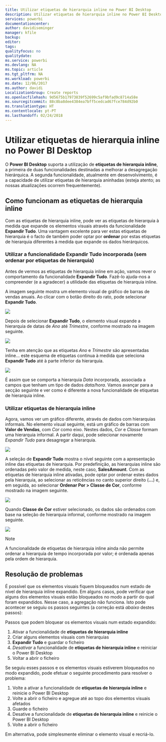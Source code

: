 ```yaml
---
title: Utilizar etiquetas de hierarquia inline no Power BI Desktop
description: Utilizar etiquetas de hierarquia inline no Power BI Desktop
services: powerbi
documentationcenter: 
author: davidiseminger
manager: kfile
backup: 
editor: 
tags: 
qualityfocus: no
qualitydate: 
ms.service: powerbi
ms.devlang: NA
ms.topic: article
ms.tgt_pltfrm: NA
ms.workload: powerbi
ms.date: 12/06/2017
ms.author: davidi
LocalizationGroup: Create reports
ms.openlocfilehash: 9d5675b17973839f52699c5af9bfad9c8714a58e
ms.sourcegitcommit: 88c8ba8dee4384ea7bff5cedcad67fce784d92b0
ms.translationtype: HT
ms.contentlocale: pt-PT
ms.lasthandoff: 02/24/2018
---
```

# <a name="use-inline-hierarchy-labels-in-power-bi-desktop"></a>Utilizar etiquetas de hierarquia inline no Power BI Desktop
O **Power BI Desktop** suporta a utilização de **etiquetas de hierarquia inline**, a primeira de duas funcionalidades destinadas a melhorar a desagregação hierárquica. A segunda funcionalidade, atualmente em desenvolvimento, é a capacidade de utilizar etiquetas de hierarquia aninhadas (esteja atento; as nossas atualizações ocorrem frequentemente).   

## <a name="how-inline-hierarchy-labels-work"></a>Como funcionam as etiquetas de hierarquia inline
Com as etiquetas de hierarquia inline, pode ver as etiquetas de hierarquia à medida que expande os elementos visuais através da funcionalidade **Expandir Tudo**. Uma vantagem excelente para ver estas etiquetas de hierarquia é o facto de também poder optar por **ordenar** por estas etiquetas de hierarquia diferentes à medida que expande os dados hierárquicos.

### <a name="using-the-built-in-expand-all-feature-without-sorting-by-hierarchy-labels"></a>Utilizar a funcionalidade Expandir Tudo incorporada (sem ordenar por etiquetas de hierarquia)
Antes de vermos as etiquetas de hierarquia inline em ação, vamos rever o comportamento da funcionalidade **Expandir Tudo**. Fazê-lo ajuda-nos a compreender (e a agradecer) a utilidade das etiquetas de hierarquia inline.

A imagem seguinte mostra um elemento visual de gráfico de barras de vendas anuais. Ao clicar com o botão direito do rato, pode selecionar **Expandir Tudo**.

![](media/desktop-inline-hierarchy-labels/inlinehierarchy_4.png)

Depois de selecionar **Expandir Tudo**, o elemento visual expande a hierarquia de datas de *Ano* até *Trimestre*, conforme mostrado na imagem seguinte.

![](media/desktop-inline-hierarchy-labels/inlinehierarchy_5.png)

Tenha em atenção que as etiquetas *Ano* e *Trimestre* são apresentadas inline... este esquema de etiquetas continua à medida que seleciona **Expandir Tudo** até à parte inferior da hierarquia.

![](media/desktop-inline-hierarchy-labels/inlinehierarchy_6.png)

É assim que se comporta a hierarquia *Data* incorporada, associada a campos que tenham um tipo de dados *data/hora*. Vamos avançar para a secção seguinte e ver como é diferente a nova funcionalidade de etiquetas de hierarquia inline.

### <a name="using-inline-hierarchy-labels"></a>Utilizar etiquetas de hierarquia inline
Agora, vamos ver um gráfico diferente, através de dados com hierarquias informais. No elemento visual seguinte, está um gráfico de barras com **Valor de Vendas**, com *Cor* como eixo. Nestes dados, *Cor* e *Classe* formam uma hierarquia informal. A partir daqui, pode selecionar novamente *Expandir Tudo* para desagregar a hierarquia.

![](media/desktop-inline-hierarchy-labels/inlinehierarchy_7.png)

A seleção de **Expandir Tudo** mostra o nível seguinte com a apresentação inline das etiquetas de hierarquia. Por predefinição, as hierarquias inline são ordenadas pelo valor de medida, neste caso, **SalesAmount**. Com as etiquetas de hierarquia inline ativadas, pode optar por ordenar estes dados pela hierarquia, ao selecionar as reticências no canto superior direito (**...**) e, em seguida, ao selecionar **Ordenar Por > Classe de Cor**, conforme mostrado na imagem seguinte.

![](media/desktop-inline-hierarchy-labels/inlinehierarchy_8.png)

Quando **Classe de Cor** estiver selecionado, os dados são ordenados com base na seleção de hierarquia informal, conforme mostrado na imagem seguinte.

![](media/desktop-inline-hierarchy-labels/inlinehierarchy_9.png)

> [!NOTE]
> A funcionalidade de etiquetas de hierarquia inline ainda não permite ordenar a hierarquia de tempo incorporada por valor; é ordenada apenas pela ordem de hierarquia.
> 
> 

## <a name="troubleshooting"></a>Resolução de problemas
É possível que os elementos visuais fiquem bloqueados num estado de nível de hierarquia inline expandido. Em alguns casos, pode verificar que alguns dos elementos visuais estão bloqueados no modo a partir do qual foram expandidos. Nesse caso, a agregação não funciona. Isto pode acontecer se seguiu os passos seguintes (a correção está *abaixo* destes passos):

Passos que podem bloquear os elementos visuais num estado expandido:

1. Ativar a funcionalidade de **etiquetas de hierarquia inline**
2. Criar alguns elementos visuais com hierarquias
3. **Expandir Tudo** e guardar o ficheiro
4. *Desativar* a funcionalidade de **etiquetas de hierarquia inline** e reiniciar o Power BI Desktop
5. Voltar a abrir o ficheiro

Se seguiu esses passos e os elementos visuais estiverem bloqueados no modo expandido, pode efetuar o seguinte procedimento para resolver o problema:

1. Volte a ativar a funcionalidade de **etiquetas de hierarquia inline** e reinicie o Power BI Desktop
2. Volte a abrir o ficheiro e agregue até ao topo dos elementos visuais afetados
3. Guarde o ficheiro
4. Desative a funcionalidade de **etiquetas de hierarquia inline** e reinicie o Power BI Desktop
5. Volte a abrir o ficheiro

Em alternativa, pode simplesmente eliminar o elemento visual e recriá-lo.


